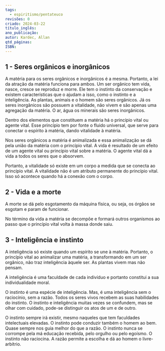 ```yaml
---
tags:
  - espiritismo/pentateuco
revisões: 0
criado: 2024-03-22
título_inglês: 
ano_publicação: 
autor: Kardec, Allan
qtd_páginas: 
ISBN:
---
```

## 1 - Seres orgânicos e inorgânicos

A matéria para os seres orgânicos e inorgânicos é a mesma. Portanto, a lei da atração da matéria funciona para ambos. Um ser orgânico tem vida, nasce, cresce se reproduz e morre. Ele tem o instinto da conservação e existem características que o ajudam a isso, como o instinto e a inteligência. As plantas, animais e o homem são seres orgânicos. Já os seres inorgânicos são possuem a vitalidade, não vivem e são apenas uma agregação da matéria. O ar, água os minerais são seres inorgânicos.

Dentro dos elementos que constituem a matéria há o princípio vital ou agente vital. Esse princípio tem por fonte o fluido universal, que serve para conectar o espírito à matéria, dando vitalidade à matéria.

Nos seres orgânicos a matéria é animalizada e essa animalização se dá pela união da matéria com o princípio vital. A vida é resultado de um efeito de um agente vital ou princípio vital sobre a matéria. O agente vital dá a vida a todos os seres que o absorvem.

Portanto, a vitalidade só existe em um corpo a medida que se conecta ao princípio vital. A vitalidade não é um atributo permanente do princípio vital. Isso só acontece quando há a conexão com o corpo.

## 2 - Vida e a morte

A morte se dá pelo esgotamento da máquina física, ou seja, os órgãos se esgotam e param de funcionar.

No término da vida a matéria se decompõe e formará outros organismos ao passo que o princípio vital volta à massa donde saiu.

## 3 - Inteligência e instinto

A inteligência só existe quando um espírito se une à matéria. Portanto, o princípio vital ao animalizar uma matéria, a transformando em um ser orgânico, não traz inteligência àquele ser. As plantas vivem mas não pensam.

A inteligência é uma faculdade de cada indivíduo e portanto constitui a sua individualidade moral.

O instinto é uma espécie de inteligência. Mas, é uma inteligência sem o raciocínio, sem a razão. Todos os seres vivos recebem as suas habilidades do instinto. O instinto e inteligência muitas vezes se confundem, mas se olhar com cuidado, pode-se distinguir os atos de um e de outro.

O instinto sempre irá existir, mesmo naqueles que tem faculdades intelectuais elevadas. O instinto pode conduzir também o homem ao bem. Quase sempre nos guia melhor do que a razão. O instinto nunca se corrompe pela má educação recebida, pelo orgulho ou pelo egoísmo. O instinto não raciocina. A razão permite a escolha e dá ao homem o livre-arbítrio.

